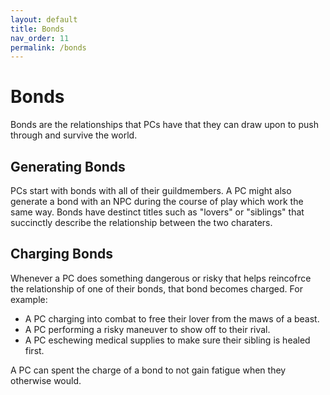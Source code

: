 ```yaml
---
layout: default
title: Bonds
nav_order: 11
permalink: /bonds
---
```

# Bonds
Bonds are the relationships that PCs have that they can draw upon to push through and survive the world.

## Generating Bonds
PCs start with bonds with all of their guildmembers. A PC might also generate a bond with an NPC during the course of play which work the same way. Bonds have destinct titles such as "lovers" or "siblings" that succinctly describe the relationship between the two charaters.

## Charging Bonds
Whenever a PC does something dangerous or risky that helps reincofrce the relationship of one of their bonds, that bond becomes charged. For example:
- A PC charging into combat to free their lover from the maws of a beast.
- A PC performing a risky maneuver to show off to their rival.
- A PC eschewing medical supplies to make sure their sibling is healed first.

A PC can spent the charge of a bond to not gain fatigue when they otherwise would.
